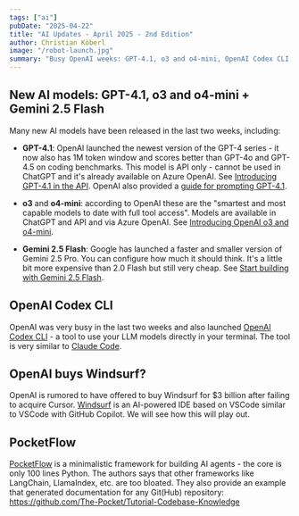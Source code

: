 ```yaml
---
tags: ["ai"]
pubDate: "2025-04-22"
title: "AI Updates - April 2025 - 2nd Edition"
author: Christian Köberl
image: "/robot-launch.jpg"
summary: "Busy OpenAI weeks: GPT-4.1, o3 and o4-mini, OpenAI Codex CLI and rumors about OpenAI buying Windsurf. Google launches Gemini 2.5 Flash, and PocketFlow is a minimalistic framework for building AI agents."
---
```


## New AI models: GPT-4.1, o3 and o4-mini + Gemini 2.5 Flash

Many new AI models have been released in the last two weeks, including:

- **GPT-4.1**: OpenAI launched the newest version of the GPT-4 series - it now also has 1M token window and scores better than GPT-4o and GPT-4.5 on coding benchmarks. This model is API only - cannot be used in ChatGPT and it's already available on Azure OpenAI. See [Introducing GPT-4.1 in the API](https://openai.com/index/gpt-4-1/). OpenAI also provided a [guide for prompting GPT-4.1](https://cookbook.openai.com/examples/gpt4-1_prompting_guide).

- **o3** and **o4-mini**: according to OpenAI these are the "smartest and most capable models to date with full tool access". Models are available in ChatGPT and API and via Azure OpenAI.
  See [Introducing OpenAI o3 and o4-mini](https://openai.com/index/introducing-o3-and-o4-mini/).

- **Gemini 2.5 Flash**: Google has launched a faster and smaller version of Gemini 2.5 Pro. You can configure how much it should think. It's a little bit more expensive than 2.0 Flash but still very cheap. See [Start building with Gemini 2.5 Flash](https://developers.googleblog.com/en/start-building-with-gemini-25-flash/).

## OpenAI Codex CLI

OpenAI was very busy in the last two weeks and also launched [OpenAI Codex CLI](https://help.openai.com/en/articles/11096431-openai-codex-cli-getting-started) - a tool to use your LLM models directly in your terminal. The tool is very similar to [Claude Code](https://docs.anthropic.com/en/docs/agents-and-tools/claude-code/overview).

## OpenAI buys Windsurf?

OpenAI is rumored to have offered to buy Windsurf for $3 billion after failing to acquire Cursor. [Windsurf](https://windsurf.com/) is an AI-powered IDE based on VSCode similar to VSCode with GitHub Copilot. We will see how this will play out.

## PocketFlow

[PocketFlow](https://the-pocket.github.io/PocketFlow/) is a minimalistic framework for building AI agents - the core is only 100 lines Python. The authors says that other frameworks like LangChain, LlamaIndex, etc. are too bloated. They also provide an example that generated documentation for any Git(Hub) repository: https://github.com/The-Pocket/Tutorial-Codebase-Knowledge

